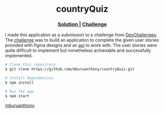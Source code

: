 <!-- Please update value in the {}  -->

<h1 align="center">countryQuiz</h1>

<div align="center">
  <h3>
    <a href="https://antony-mburu-countryquiz.netlify.app/#/">
      Solution
    </a>
    <span> | </span>
    <a href="https://devchallenges.io/challenges/Bu3G2irnaXmfwQ8sZkw8">
      Challenge
    </a>
  </h3>
</div>

I made this application as a submission to a challenge from [DevChallenges](https://devchallenges.io/challenges). The [challenge](https://devchallenges.io/challenges/Bu3G2irnaXmfwQ8sZkw8) was to build an application to complete the given user stories provided with figma designs and an [api](https://restcountries.eu/) to work with. The user stories were quite difficult to implement but nonetheless achievable and successfully implemented.

```bash
# Clone this repository
$ git clone https://github.com/mburuanthony/countryQuiz.git

# Install dependencies
$ npm install

# Run the app
$ npm start
```

[mburuanthony](https://github.com/mburuanthony)
